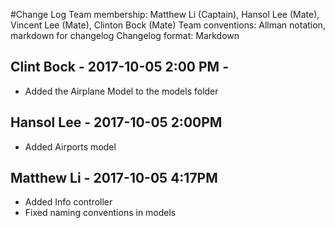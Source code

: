 #Change Log Team membership: Matthew Li (Captain), Hansol Lee (Mate), Vincent Lee (Mate), Clinton Bock (Mate)
Team conventions: Allman notation, markdown for changelog
Changelog format: Markdown

## Clint Bock - 2017-10-05 2:00 PM - 
- Added the Airplane Model to the models folder

## Hansol Lee - 2017-10-05 2:00PM
- Added Airports model

## Matthew Li - 2017-10-05 4:17PM
- Added Info controller
- Fixed naming conventions in models